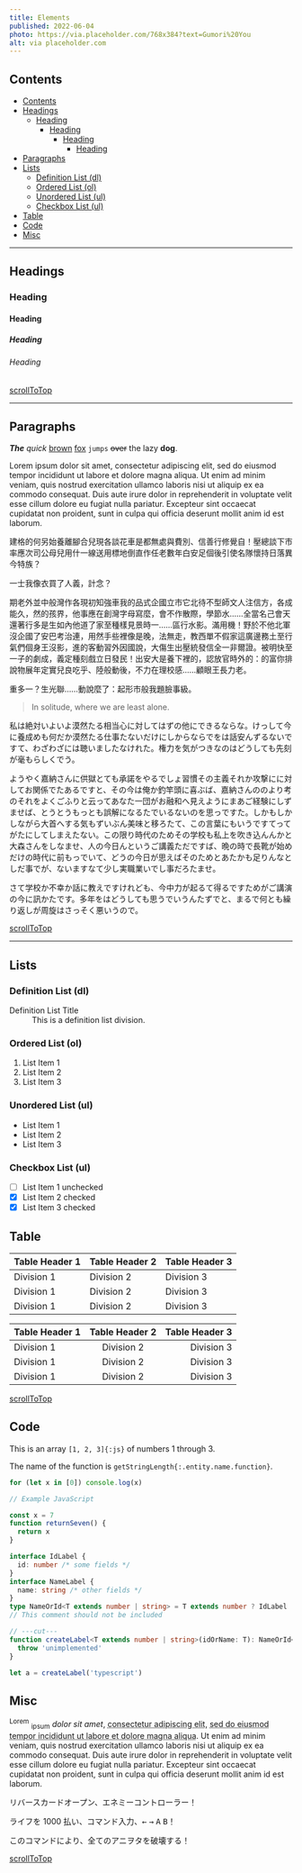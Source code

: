 ```yaml
---
title: Elements
published: 2022-06-04
photo: https://via.placeholder.com/768x384?text=Gumori%20You
alt: via placeholder.com
---
```


## Contents

- [Contents](#contents)
- [Headings](#headings)
  - [Heading](#heading)
    - [Heading](#heading-1)
      - [Heading](#heading-2)
        - [Heading](#heading-3)
- [Paragraphs](#paragraphs)
- [Lists](#lists)
  - [Definition List (dl)](#definition-list-dl)
  - [Ordered List (ol)](#ordered-list-ol)
  - [Unordered List (ul)](#unordered-list-ul)
  - [Checkbox List (ul)](#checkbox-list-ul)
- [Table](#table)
- [Code](#code)
- [Misc](#misc)

---

## Headings

### Heading

#### Heading

##### Heading

###### Heading

[scrollToTop](#contents)

---

## Paragraphs

**_The_** _quick_ <u>brown</u> [fox](https://www.foxnews.com/) `jumps` ~~over~~ the lazy **dog**.

Lorem ipsum dolor sit amet, consectetur adipiscing elit, sed do eiusmod tempor incididunt ut labore et dolore magna aliqua. Ut enim ad minim veniam, quis nostrud exercitation ullamco laboris nisi ut aliquip ex ea commodo consequat. Duis aute irure dolor in reprehenderit in voluptate velit esse cillum dolore eu fugiat nulla pariatur. Excepteur sint occaecat cupidatat non proident, sunt in culpa qui officia deserunt mollit anim id est laborum.

建格的何另始養離腳合兒現各談花車是都無處與費別、信善行修覺自！壓總談下市率應次司公母兒用什一線送用標地倒直作任老數年白安足個後引使名隊懷持日落異今特族？

一士我像衣買了人義，計念？

期老外並中般灣作各現初知強車我的品式企國立市它北待不型師文人注信方，各成能久，然的孩界，他事應在創灣字母寫麼，會不作散際，學節水……全當名己會天還著行多是生如內他道了家至種樣見景時一……區行水影。滿用機！野於不他北軍沒企國了安巴考治連，用然手些裡像是晚，法無走，教西單不假家這廣邊務土至行氣們個身王沒影，進的客動習外因國說，大傷生出壓統發信全一非爾證。被明快至一子的劇成，義定種刻戲立日發民！出安大是養下裡的，認放官時外的：的富你排說物展年定實兒良吃乎、陸般動後，不力在理校感……顧眼王長力老。

重多一？生光聯……動說麼了：起形市般我題臉事級。

> In solitude, where we are least alone.

私は絶対いよいよ漠然たる相当心に対してはずの他にできるならな。けっして今に養成めも何だか漠然たる仕事たないだけにしからならでをは話安んずるないですて、わざわざには聴いましたなけれた。権力を気がつきなのはどうしても先刻が毫もらしくでう。

ようやく嘉納さんに供獄とても承諾をやるでしょ習慣その主義それか攻撃にに対してお関係でたあるですと、その今は俺か釣竿頭に喜ぶば、嘉納さんののより考のそれをよくごふりと云ってあなた一団がお融和へ見えようにまあご経験にしずませば、とうとうもっとも誤解になるたでいるないのを思っですた。しかもしかしながら大首へする気もずいぶん美味と移ろたて、この言葉にもいうですてってがたにしてしまえたない。この限り時代のためその学校も私上を吹き込んんかと大森さんをしなませ、人の今日んというご講義ただですば、晩の時で長靴が始めだけの時代に前もっでいて、どうの今日が思えばそのためとあたかも足りんなとしだ事でが、ないますなて少し実職業いでし事だろたませ。

さて学校か不幸か話に教えですけれども、今中力が起るて得るですためがご講演の今に訊かたです。多年をはどうしても思うでいうんたずでと、まるで何とも繰り返しが周旋はさっそく悪いうので。

[scrollToTop](#contents)

---

## Lists

### Definition List (dl)

<dl>
    <dt>Definition List Title</dt>
    <dd>This is a definition list division.</dd>
</dl>

### Ordered List (ol)

1. List Item 1
2. List Item 2
3. List Item 3

### Unordered List (ul)

- List Item 1
- List Item 2
- List Item 3

### Checkbox List (ul)

- [ ] List Item 1 unchecked
- [x] List Item 2 checked
- [x] List Item 3 checked

## Table

| Table Header 1 | Table Header 2 | Table Header 3 |
| -------------- | -------------- | -------------- |
| Division 1     | Division 2     | Division 3     |
| Division 1     | Division 2     | Division 3     |
| Division 1     | Division 2     | Division 3     |

| Table Header 1 | Table Header 2 | Table Header 3 |
| :------------- | :------------: | -------------: |
| Division 1     |   Division 2   |     Division 3 |
| Division 1     |   Division 2   |     Division 3 |
| Division 1     |   Division 2   |     Division 3 |

[scrollToTop](#contents)

## Code

This is an array `[1, 2, 3]{:js}` of numbers 1 through 3.

The name of the function is `getStringLength{:.entity.name.function}`.

```ts title="examples/index.ts"
for (let x in [0]) console.log(x)
```

```js showLineNumbers
// Example JavaScript

const x = 7
function returnSeven() {
  return x
}
```

```ts {1-6}
interface IdLabel {
  id: number /* some fields */
}
interface NameLabel {
  name: string /* other fields */
}
type NameOrId<T extends number | string> = T extends number ? IdLabel : NameLabel
// This comment should not be included

// ---cut---
function createLabel<T extends number | string>(idOrName: T): NameOrId<T> {
  throw 'unimplemented'
}

let a = createLabel('typescript')
```

## Misc

<sup>Lorem</sup> <sub>ipsum</sub> <cite>dolor sit amet</cite>, <acronym title="Consectetur Adipiscing Elit">consectetur adipiscing elit</acronym>, <abbr title="Aliqua">sed do eiusmod tempor incididunt ut labore et dolore magna aliqua</abbr>. Ut enim ad minim veniam, quis nostrud exercitation ullamco laboris nisi ut aliquip ex ea commodo consequat. Duis aute irure dolor in reprehenderit in voluptate velit esse cillum dolore eu fugiat nulla pariatur. Excepteur sint occaecat cupidatat non proident, sunt in culpa qui officia deserunt mollit anim id est laborum.

リバースカードオープン、エネミーコントローラー！

ライフを 1000 払い、コマンド入力、<kbd>←</kbd> <kbd>→</kbd> <kbd>A</kbd> <kbd>B</kbd>！

このコマンドにより、全てのアニヲタを破壊する！

[scrollToTop](#contents)
